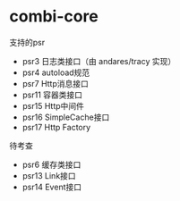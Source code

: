 # combi-core

支持的psr

* psr3 日志类接口（由 andares/tracy 实现）
* psr4 autoload规范
* psr7 Http消息接口
* psr11 容器类接口
* psr15 Http中间件
* psr16 SimpleCache接口
* psr17 Http Factory

待考查

* psr6 缓存类接口
* psr13 Link接口
* psr14 Event接口


